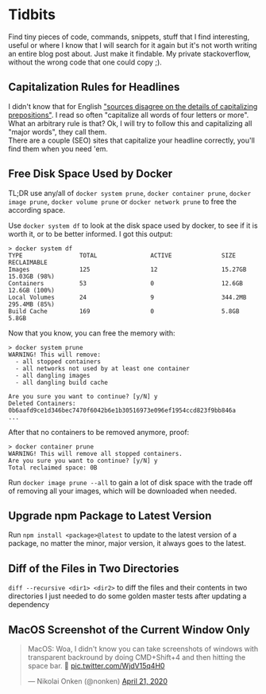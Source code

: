 # Tidbits

Find tiny pieces of code, commands, snippets, stuff that I find interesting, useful
or where I know that I will search for it again but it's not worth writing an
entire blog post about. Just make it findable. My private stackoverflow, without
the wrong code that one could copy ;).

## Capitalization Rules for Headlines

I didn't know that for English ["sources disagree on the details of capitalizing prepositions"](https://en.wikipedia.org/wiki/Capitalization#Titles). I read so often "capitalize all words of four letters or more". What an arbitrary rule is that? Ok, I will try to follow this and capitalizing all "major words", they call them.\
There are a couple (SEO) sites that capitalize your headline  correctly, you'll find them when you need 'em.

## Free Disk Space Used by Docker

TL;DR use any/all of `docker system prune`, `docker container prune`, `docker image prune`,  `docker volume prune` or `docker network prune` to free the according space.

Use `docker system df` to look at the disk space used by docker, to see if it is worth it, or to be better informed.
I got this output:
```
> docker system df
TYPE                TOTAL               ACTIVE              SIZE                RECLAIMABLE
Images              125                 12                  15.27GB             15.03GB (98%)
Containers          53                  0                   12.6GB              12.6GB (100%)
Local Volumes       24                  9                   344.2MB             295.4MB (85%)
Build Cache         169                 0                   5.8GB               5.8GB
```

Now that you know, you can free the memory with:
```
> docker system prune
WARNING! This will remove:
  - all stopped containers
  - all networks not used by at least one container
  - all dangling images
  - all dangling build cache

Are you sure you want to continue? [y/N] y
Deleted Containers:
0b6aafd9ce1d346bec7470f6042b6e1b30516973e096ef1954ccd823f9bb846a
...
```

After that  no containers to be removed anymore, proof:
```
> docker container prune
WARNING! This will remove all stopped containers.
Are you sure you want to continue? [y/N] y
Total reclaimed space: 0B
```

Run `docker image prune --all` to gain a lot of disk space with the trade off of removing all your images, which will be downloaded when needed.

## Upgrade npm Package to Latest Version

Run `npm install <package>@latest` to update to the latest version of a package, 
no matter the minor, major version, it always goes to the latest.

##  Diff of the Files in Two Directories

`diff --recursive <dir1> <dir2>` to diff the files and their contents in two directories
I just needed to do some golden master tests after updating a dependency

## MacOS Screenshot of the Current Window Only

<blockquote class="twitter-tweet" data-partner="tweetdeck"><p lang="en" dir="ltr">
    MacOS: Woa, I didn&#39;t know you can take screenshots of windows with transparent backround 
    by doing CMD+Shift+4 and then hitting the space bar. 🤯 
    <a href="https://t.co/WjdV15q4H0">pic.twitter.com/WjdV15q4H0</a></p>
    &mdash; Nikolai Onken (@nonken) 
    <a href="https://twitter.com/nonken/status/1252701488046051328?ref_src=twsrc%5Etfw">April 21, 2020</a>
</blockquote>


